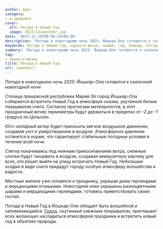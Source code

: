```yaml
---
author: egor
category:
- о-здоровье
cover:
  alt: Погода в Новый Год
  image: 2023/12/weather.jpg
date: '2023-12-24T09:00:34+00:00'
description: 'Погода в новогоднюю ночь 2025: Йошкар-Ола готовится к сказочной новогодней ночи Столица прекрасной республики Марий Эл город Йошкар-Ола собирается...'
keywords: Погода в Новый Год, наука-и-жизнь, новый, год, йошкар, погода, ола, ночи, город, встретить, покрывалом, снега, будут, создавая, воздухе, гирляндами, мерцающими
summary: 'Погода в новогоднюю ночь 2025: Йошкар-Ола готовится к сказочной новогодней ночи Столица прекрасной республики Марий Эл город Йошкар-Ола собирается...'
tag:
- наука-и-жизнь
title: Погода в Новый Год
url: /weather/
---
```


_Погода в новогоднюю ночь 2025: Йошкар-Ола готовится к сказочной новогодней ночи_

Столица прекрасной республики Марий Эл город Йошкар-Ола собирается встретить Новый Год в атмосфере сказки, укутанной белым покрывалом снега. Согласно прогнозам метеорологов, в этот праздничный вечер термометры будут держаться в пределах от _-2 до -1 градуса по Цельсию_.

_Юго-западный ветер_ будет приносить мягкое воздушное движение, создавая уют и умиротворение в воздухе. Атмосферное давление останется в норме, что гарантирует стабильные погодные условия в течение всей ночи.

Слегка покачиваясь под нежным прикосновением ветра, снежные хлопья будут танцевать в воздухе, создавая невероятную картину для всех, кто решит выйти на улицу встречать Новый Год. _Небольшие осадки в виде снега_ придадут городу особую атмосферу волшебства и радости.

Местные жители уже готовятся к празднику, украшая дома гирляндами и мерцающими огоньками. Новогодние елки украшены разноцветными шарами и мерцающими гирляндами, готовясь приветствовать своих гостей.

Погода в Новый Год в Йошкар-Оле обещает быть волшебной и запоминающейся. [Город](/planeta-zemlya-chehiya/), окутанный снежным покрывалом, приглашает всех желающих насладиться атмосферой праздника и встретить новый год в объятиях природы.